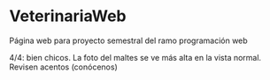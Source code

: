 # VeterinariaWeb
Página web para proyecto semestral del ramo programación web

4/4: bien chicos. La foto del maltes se ve más alta en la vista normal. Revisen acentos (conócenos)
